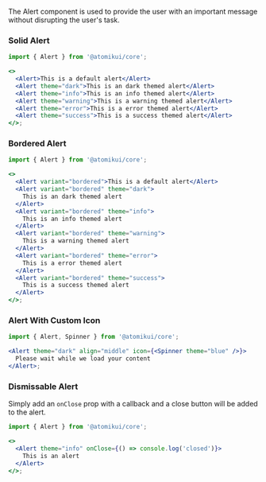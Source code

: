 The Alert component is used to provide the user with an important message without disrupting the user's task.

### Solid Alert

```jsx
import { Alert } from '@atomikui/core';

<>
  <Alert>This is a default alert</Alert>
  <Alert theme="dark">This is an dark themed alert</Alert>
  <Alert theme="info">This is an info themed alert</Alert>
  <Alert theme="warning">This is a warning themed alert</Alert>
  <Alert theme="error">This is a error themed alert</Alert>
  <Alert theme="success">This is a success themed alert</Alert>
</>;
```

### Bordered Alert

```jsx
import { Alert } from '@atomikui/core';

<>
  <Alert variant="bordered">This is a default alert</Alert>
  <Alert variant="bordered" theme="dark">
    This is an dark themed alert
  </Alert>
  <Alert variant="bordered" theme="info">
    This is an info themed alert
  </Alert>
  <Alert variant="bordered" theme="warning">
    This is a warning themed alert
  </Alert>
  <Alert variant="bordered" theme="error">
    This is a error themed alert
  </Alert>
  <Alert variant="bordered" theme="success">
    This is a success themed alert
  </Alert>
</>;
```

### Alert With Custom Icon

```jsx
import { Alert, Spinner } from '@atomikui/core';

<Alert theme="dark" align="middle" icon={<Spinner theme="blue" />}>
  Please wait while we load your content
</Alert>;
```

### Dismissable Alert

Simply add an `onClose` prop with a callback and a close button will be added to the alert.

```jsx
import { Alert } from '@atomikui/core';

<>
  <Alert theme="info" onClose={() => console.log('closed')}>
    This is an alert
  </Alert>
</>;
```
